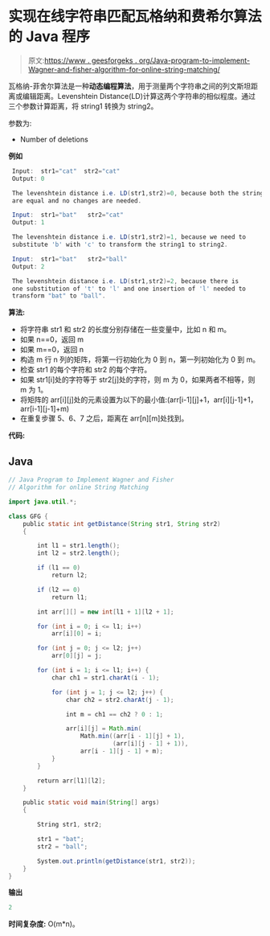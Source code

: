 # 实现在线字符串匹配瓦格纳和费希尔算法的 Java 程序

> 原文:[https://www . geesforgeks . org/Java-program-to-implement-Wagner-and-fisher-algorithm-for-online-string-matching/](https://www.geeksforgeeks.org/java-program-to-implement-wagner-and-fisher-algorithm-for-online-string-matching/)

瓦格纳-菲舍尔算法是一种**动态编程算法**，用于测量两个字符串之间的列文斯坦距离或编辑距离。Levenshtein Distance(LD)计算这两个字符串的相似程度。通过三个参数计算距离，将 string1 转换为 string2。

参数为:

*   Number of deletions

**例如**

```java
 Input:  str1="cat"  str2="cat"
 Output: 0

 The levenshtein distance i.e. LD(str1,str2)=0, because both the strings 
 are equal and no changes are needed.

 Input:  str1="bat"   str2="cat"
 Output: 1

 The levenshtein distance i.e. LD(str1,str2)=1, because we need to 
 substitute 'b' with 'c' to transform the string1 to string2.

 Input:  str1="bat"   str2="ball"
 Output: 2

 The levenshtein distance i.e. LD(str1,str2)=2, because there is 
 one substitution of 't' to 'l' and one insertion of 'l' needed to
 transform "bat" to "ball".
```

**算法:**

*   将字符串 str1 和 str2 的长度分别存储在一些变量中，比如 n 和 m。
*   如果 n==0，返回 m
*   如果 m==0，返回 n
*   构造 m 行 n 列的矩阵，将第一行初始化为 0 到 n，第一列初始化为 0 到 m。
*   检查 str1 的每个字符和 str2 的每个字符。
*   如果 str1[i]处的字符等于 str2[j]处的字符，则 m 为 0，如果两者不相等，则 m 为 1。
*   将矩阵的 arr[i][j]处的元素设置为以下的最小值:(arr[i-1][j]+1，arr[i][j-1]+1，arr[i-1][j-1]+m)
*   在重复步骤 5、6、7 之后，距离在 arr[n][m]处找到。

**代码:**

## Java

```java
// Java Program to Implement Wagner and Fisher
// Algorithm for online String Matching

import java.util.*;

class GFG {
    public static int getDistance(String str1, String str2)
    {

        int l1 = str1.length();
        int l2 = str2.length();

        if (l1 == 0)
            return l2;

        if (l2 == 0)
            return l1;

        int arr[][] = new int[l1 + 1][l2 + 1];

        for (int i = 0; i <= l1; i++)
            arr[i][0] = i;

        for (int j = 0; j <= l2; j++)
            arr[0][j] = j;

        for (int i = 1; i <= l1; i++) {
            char ch1 = str1.charAt(i - 1);

            for (int j = 1; j <= l2; j++) {
                char ch2 = str2.charAt(j - 1);

                int m = ch1 == ch2 ? 0 : 1;

                arr[i][j] = Math.min(
                    Math.min((arr[i - 1][j] + 1),
                             (arr[i][j - 1] + 1)),
                    arr[i - 1][j - 1] + m);
            }
        }

        return arr[l1][l2];
    }

    public static void main(String[] args)
    {

        String str1, str2;

        str1 = "bat";
        str2 = "ball";

        System.out.println(getDistance(str1, str2));
    }
}
```

**输出**

```java
2
```

**时间复杂度:** O(m*n)。